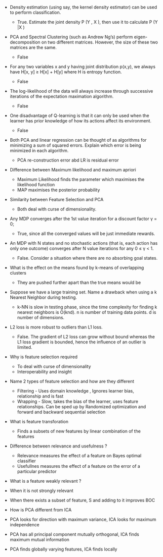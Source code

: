 * Density estimation (using say, the kernel density estimator) can be used to perform classification.
  * True. Estimate the joint density P (Y , X ), then use it to calculate P (Y |X )

* PCA and Spectral Clustering (such as Andrew Ng’s) perform eigen- decomposition on two different matrices. However, the size of these two matrices are the same.
  * False

* For any two variables x and y having joint distribution p(x,y), we always have H[x, y] ≥ H[x] + H[y] where H is entropy function.
  * False

* The log-likelihood of the data will always increase through successive iterations of the expectation maximation algorithm.
  * False

* One disadvantage of Q-learning is that it can only be used when the
learner has prior knowledge of how its actions affect its environment.
  * False

* Both PCA and linear regression can be thought of as algorithms for minimizing a sum of squared errors. Explain which error is being minimized in each algorithm.
  * PCA re-construction error abd LR is residual error

* Difference between Maximum likelihood and maximum apriori
  * Maximum Likelihood finds the parameter which maximises the likelihood function
  * MAP maximises the posterior probability

* Similarity between Feature Selection and PCA
  * Both deal with curse of dimensionality. 

* Any MDP converges after the 1st value iteration for a discount factor γ = 0;
  * True, since all the converged values will be just immediate rewards.

* An MDP with N states and no stochastic actions (that is, each action has only one outcome) converges after N value iterations for any 0 ≤ γ < 1.
  * False. Consider a situation where there are no absorbing goal states.

* What is the effect on the means found by k-means of overlapping clusters
  * They are pushed further apart than the true means would be

* Suppose we have a large training set. Name a drawback when using a k Nearest Neighbor during testing.
  * k-NN is slow in testing phase, since the time complexity for finding k nearest neighbors is O(knd). n is number of training data points. d is number of dimensions.

* L2 loss is more robust to outliers than L1 loss.
  * False. The gradient of L2 loss can grow without bound whereas the L1 loss gradient is bounded, hence the influence of an outlier is limited.

* Why is feature selection required
  * To deal with curse of dimensionality 
  * Interoperability and insight

* Name 2 types of feature selection and how are they different
  * Filtering - Uses domain knowledge , Ignores learner bias, relationship and is fast
  * Wrapping - Slow, takes the bias of the learner, uses feature relationships. Can be sped up by Randomized optimization and forward and backward sequential selection
  
* What is feature transforation 
  * Finds a subsets of new features by linear combination of the features
  
* Difference between relevance and usefulness ?
  * Relevance measures the effect of a feature on Bayes optimal classifier
  * Usefullnes measures the effect of a feature on the error of a particular predictor
  
 *  What is a feature weakly relevant ?
  * When it is not strongly relevant
  * When there exists a subset of feature, S and adding to it improves BOC
 
 * How is PCA different from ICA
  * PCA looks for direction with maximum variance, ICA looks for maximum independence
  * PCA has all principal component mutually orthogonal, ICA finds maximum mutual information
  * PCA finds globally varying features, ICA finds locally



 
